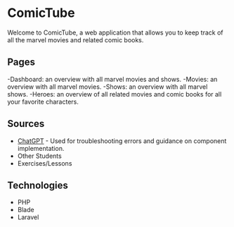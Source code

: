 # ComicTube

Welcome to ComicTube, a web application that allows you to keep track of all the marvel movies and related comic books.

## Pages

-Dashboard: an overview with all marvel movies and shows.
-Movies: an overview with all marvel movies.
-Shows: an overview with all marvel shows.
-Heroes: an overview of all related movies and comic books for all your favorite characters.


## Sources

- [ChatGPT](https://chatgpt.com/) - Used for troubleshooting errors and guidance on component implementation.
- Other Students
- Exercises/Lessons

## Technologies

- PHP
- Blade
- Laravel
